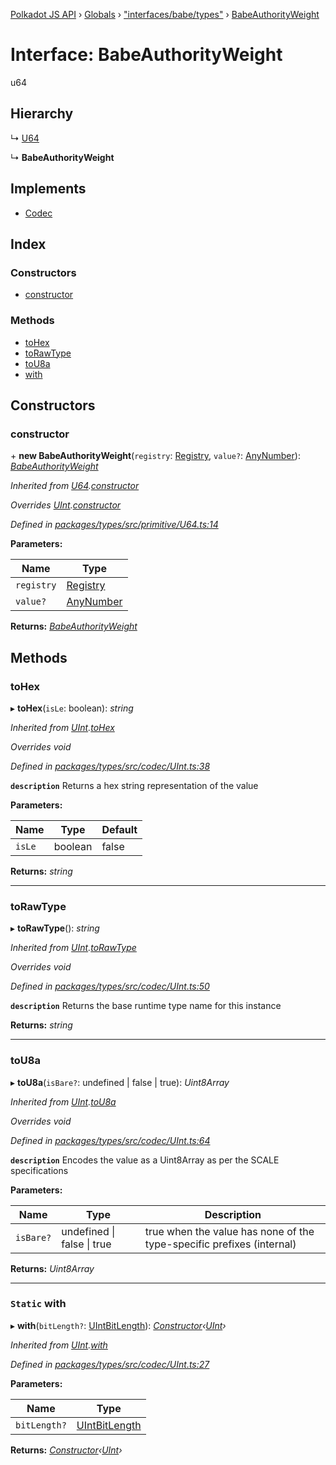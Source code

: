[Polkadot JS API](../README.md) › [Globals](../globals.md) › ["interfaces/babe/types"](../modules/_interfaces_babe_types_.md) › [BabeAuthorityWeight](_interfaces_babe_types_.babeauthorityweight.md)

# Interface: BabeAuthorityWeight

u64

## Hierarchy

  ↳ [U64](../classes/_primitive_u64_.u64.md)

  ↳ **BabeAuthorityWeight**

## Implements

* [Codec](_types_.codec.md)

## Index

### Constructors

* [constructor](_interfaces_babe_types_.babeauthorityweight.md#constructor)

### Methods

* [toHex](_interfaces_babe_types_.babeauthorityweight.md#tohex)
* [toRawType](_interfaces_babe_types_.babeauthorityweight.md#torawtype)
* [toU8a](_interfaces_babe_types_.babeauthorityweight.md#tou8a)
* [with](_interfaces_babe_types_.babeauthorityweight.md#static-with)

## Constructors

###  constructor

\+ **new BabeAuthorityWeight**(`registry`: [Registry](_types_.registry.md), `value?`: [AnyNumber](../modules/_types_.md#anynumber)): *[BabeAuthorityWeight](_interfaces_babe_types_.babeauthorityweight.md)*

*Inherited from [U64](../classes/_primitive_u64_.u64.md).[constructor](../classes/_primitive_u64_.u64.md#constructor)*

*Overrides [UInt](../classes/_codec_uint_.uint.md).[constructor](../classes/_codec_uint_.uint.md#constructor)*

*Defined in [packages/types/src/primitive/U64.ts:14](https://github.com/polkadot-js/api/blob/3619fabe5/packages/types/src/primitive/U64.ts#L14)*

**Parameters:**

Name | Type |
------ | ------ |
`registry` | [Registry](_types_.registry.md) |
`value?` | [AnyNumber](../modules/_types_.md#anynumber) |

**Returns:** *[BabeAuthorityWeight](_interfaces_babe_types_.babeauthorityweight.md)*

## Methods

###  toHex

▸ **toHex**(`isLe`: boolean): *string*

*Inherited from [UInt](../classes/_codec_uint_.uint.md).[toHex](../classes/_codec_uint_.uint.md#tohex)*

*Overrides void*

*Defined in [packages/types/src/codec/UInt.ts:38](https://github.com/polkadot-js/api/blob/3619fabe5/packages/types/src/codec/UInt.ts#L38)*

**`description`** Returns a hex string representation of the value

**Parameters:**

Name | Type | Default |
------ | ------ | ------ |
`isLe` | boolean | false |

**Returns:** *string*

___

###  toRawType

▸ **toRawType**(): *string*

*Inherited from [UInt](../classes/_codec_uint_.uint.md).[toRawType](../classes/_codec_uint_.uint.md#torawtype)*

*Overrides void*

*Defined in [packages/types/src/codec/UInt.ts:50](https://github.com/polkadot-js/api/blob/3619fabe5/packages/types/src/codec/UInt.ts#L50)*

**`description`** Returns the base runtime type name for this instance

**Returns:** *string*

___

###  toU8a

▸ **toU8a**(`isBare?`: undefined | false | true): *Uint8Array*

*Inherited from [UInt](../classes/_codec_uint_.uint.md).[toU8a](../classes/_codec_uint_.uint.md#tou8a)*

*Overrides void*

*Defined in [packages/types/src/codec/UInt.ts:64](https://github.com/polkadot-js/api/blob/3619fabe5/packages/types/src/codec/UInt.ts#L64)*

**`description`** Encodes the value as a Uint8Array as per the SCALE specifications

**Parameters:**

Name | Type | Description |
------ | ------ | ------ |
`isBare?` | undefined &#124; false &#124; true | true when the value has none of the type-specific prefixes (internal)  |

**Returns:** *Uint8Array*

___

### `Static` with

▸ **with**(`bitLength?`: [UIntBitLength](../modules/_codec_abstractint_.md#uintbitlength)): *[Constructor](_types_.constructor.md)‹[UInt](../classes/_codec_uint_.uint.md)›*

*Inherited from [UInt](../classes/_codec_uint_.uint.md).[with](../classes/_codec_uint_.uint.md#static-with)*

*Defined in [packages/types/src/codec/UInt.ts:27](https://github.com/polkadot-js/api/blob/3619fabe5/packages/types/src/codec/UInt.ts#L27)*

**Parameters:**

Name | Type |
------ | ------ |
`bitLength?` | [UIntBitLength](../modules/_codec_abstractint_.md#uintbitlength) |

**Returns:** *[Constructor](_types_.constructor.md)‹[UInt](../classes/_codec_uint_.uint.md)›*
